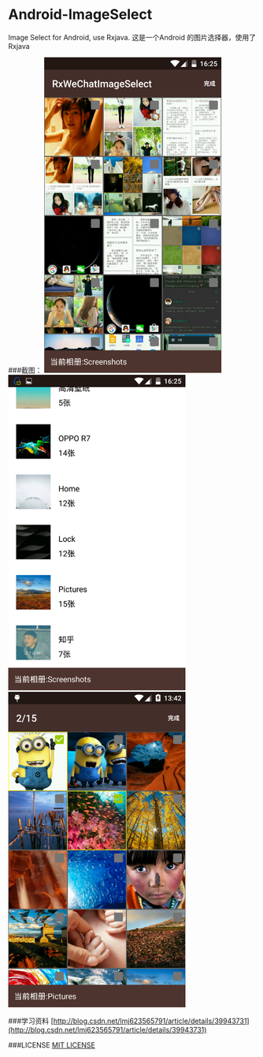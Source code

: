 # Android-ImageSelect
Image Select for Android, use Rxjava.
这是一个Android 的图片选择器，使用了Rxjava

###截图：
<img src="/screenshots/Screenshot_2015-12-28-16-25-39.png" width="360" height="640"/>
<img src="/screenshots/Screenshot_2015-12-28-16-25-57.png" width="360" height="640"/>
<img src="/screenshots/Screenshot_2015-12-29-13-42-20.png" width="360" height="640"/>

###学习资料
[http://blog.csdn.net/lmj623565791/article/details/39943731](http://blog.csdn.net/lmj623565791/article/details/39943731)

###LICENSE
[MIT LICENSE](https://github.com/Assassinss/Android-ImageSelect/new/master?readme=1)
